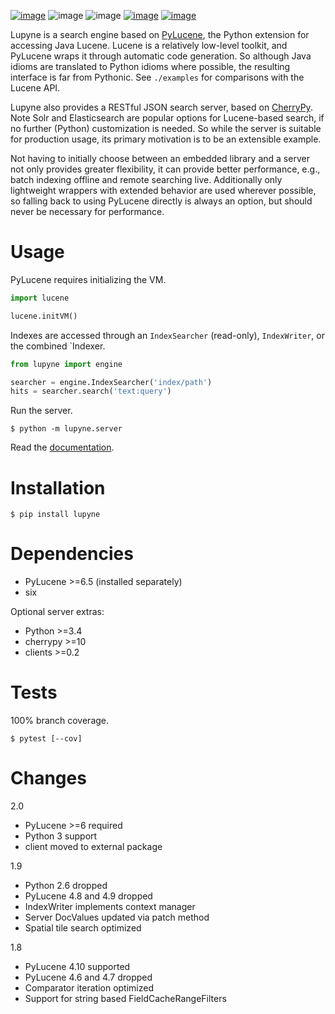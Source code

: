 [![image](https://img.shields.io/pypi/v/lupyne.svg)](https://pypi.org/project/lupyne/)
![image](https://img.shields.io/pypi/pyversions/lupyne.svg)
![image](https://img.shields.io/pypi/status/lupyne.svg)
[![image](https://api.shippable.com/projects/56059e3e1895ca4474182ec3/badge?branch=master)](https://app.shippable.com/github/coady/lupyne)
[![image](https://api.shippable.com/projects/56059e3e1895ca4474182ec3/coverageBadge?branch=master)](https://app.shippable.com/github/coady/lupyne)

Lupyne is a search engine based on [PyLucene](http://lucene.apache.org/pylucene/), the Python extension for accessing Java Lucene.
Lucene is a relatively low-level toolkit, and PyLucene wraps it through automatic code generation.
So although Java idioms are translated to Python idioms where possible, the resulting interface is far from Pythonic.
See `./examples` for comparisons with the Lucene API.

Lupyne also provides a RESTful JSON search server, based on [CherryPy](http://cherrypy.org).
Note Solr and Elasticsearch are popular options for Lucene-based search, if no further (Python) customization is needed.
So while the server is suitable for production usage, its primary motivation is to be an extensible example.

Not having to initially choose between an embedded library and a server not only provides greater flexibility,
it can provide better performance, e.g., batch indexing offline and remote searching live.
Additionally only lightweight wrappers with extended behavior are used wherever possible,
so falling back to using PyLucene directly is always an option, but should never be necessary for performance.

# Usage
PyLucene requires initializing the VM.

```python
import lucene

lucene.initVM()
```

Indexes are accessed through an `IndexSearcher` (read-only), `IndexWriter`, or the combined `Indexer.

```python
from lupyne import engine

searcher = engine.IndexSearcher('index/path')
hits = searcher.search('text:query')
```

Run the server.

    $ python -m lupyne.server

Read the [documentation](http://lupyne.surge.sh).

# Installation

    $ pip install lupyne

# Dependencies
* PyLucene >=6.5 (installed separately)
* six

Optional server extras:
* Python >=3.4
* cherrypy >=10
* clients >=0.2

# Tests
100% branch coverage.

    $ pytest [--cov]

# Changes
2.0
* PyLucene >=6 required
* Python 3 support
* client moved to external package

1.9
* Python 2.6 dropped
* PyLucene 4.8 and 4.9 dropped
* IndexWriter implements context manager
* Server DocValues updated via patch method
* Spatial tile search optimized

1.8
* PyLucene 4.10 supported
* PyLucene 4.6 and 4.7 dropped
* Comparator iteration optimized
* Support for string based FieldCacheRangeFilters
